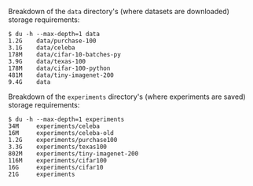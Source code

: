 Breakdown of the `data` directory's (where datasets are downloaded) storage requirements:

```
$ du -h --max-depth=1 data
1.2G	data/purchase-100
3.1G	data/celeba
178M	data/cifar-10-batches-py
3.9G	data/texas-100
178M	data/cifar-100-python
481M	data/tiny-imagenet-200
9.4G	data
```

Breakdown of the `experiments` directory's (where experiments are saved) storage requirements:
```
$ du -h --max-depth=1 experiments
34M     experiments/celeba
16M     experiments/celeba-old
1.2G    experiments/purchase100
3.3G    experiments/texas100
802M    experiments/tiny-imagenet-200
116M    experiments/cifar100
16G     experiments/cifar10
21G     experiments
```
